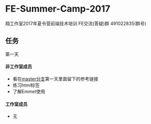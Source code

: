 # FE-Summer-Camp-2017

翔工作室2017年夏令营前端技术培训
FE交流(答疑)群 491022835(群号)

## 任务

第一天
#### 非工作室成员
- 看在[master分支](https://github.com/cumtflyingstudio/FE-Summer-Camp-2017/tree/master)第一天里面留下的参考链接
- 练习html标签
- 了解Emmet使用

#### 工作室成员
- 无

